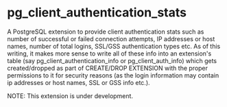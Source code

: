 # pg_client_authentication_stats

A PostgreSQL extension to provide client authentication stats such as number of successful or failed connection attempts, IP addresses or host names, number of total logins, SSL/GSS authentication types etc. As of this writing, it makes more sense to write all of these info into an extension's table (say pg_client_authentication_info or pg_client_auth_info) which gets created/dropped as part of CREATE/DROP EXTENSION with the proper permissions to it for security reasons (as the login information may contain ip addresses or host names, SSL or GSS info etc.).

NOTE: This extension is under development.
